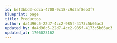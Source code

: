 ```yaml
---
id: bef3bbd3-cdca-4708-9c18-c9d2af8eb3f7
blueprint: page
title: Productos
author: da4d96c5-22d7-4cc2-985f-4173c5b66ac3
updated_by: da4d96c5-22d7-4cc2-985f-4173c5b66ac3
updated_at: 1706023162
---
```

